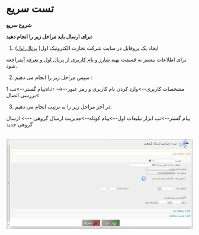 # تست سریع    

**شروع سریع**

**برای ارسال باید مراحل زیر را انجام دهید:**

1. ایجاد یک پروفایل در سایت شرکت تجارت الکترونیک اول( [پرتال اول](http://www.1st.ir))

برای اطلاعات بیشتر به قسمت [تهیه شارژ و نام کاربری از پرتال اول و تعرفه آن](../PreparationChargeAndUsernameOfThePortal.md)مراجعه شود.

2. سپس مراحل زیر را انجام می دهیم :

پیام گستر-->تب 1st.ir \-->مشخصات کاربری-->وارد کردن نام کاربری و رمز عبور-->بررسی اتصال

3. در آخر مراحل زیر را به ترتیب انجام می دهیم:

پیام گستر-->تب ابزار تبلیغات اول-->پیام کوتاه-->مدیریت ارسال گروهی ---> ارسال گروهی جدید

 ![](FastTest/FastTest.JPG)